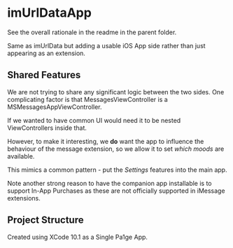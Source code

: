 # imUrlDataApp
See the overall rationale in the readme in the parent folder.

Same as imUrlData but adding a usable iOS App side rather than just appearing as an extension.

## Shared Features
We are not trying to share any significant logic between the two sides. One complicating factor is that MessagesViewController is a MSMessagesAppViewController.

If we wanted to have common UI would need it to be nested ViewControllers inside that.

However, to make it interesting, we **do** want the app to influence the behaviour of the message extension, so we allow it to set _which moods_ are available.

This mimics a common pattern - put the _Settings_ features into the main app.

Note another strong reason to have the companion app installable is to support In-App Purchases as these are not officially supported in iMessage extensions.



## Project Structure

Created using XCode 10.1 as a Single Pa1ge App.

